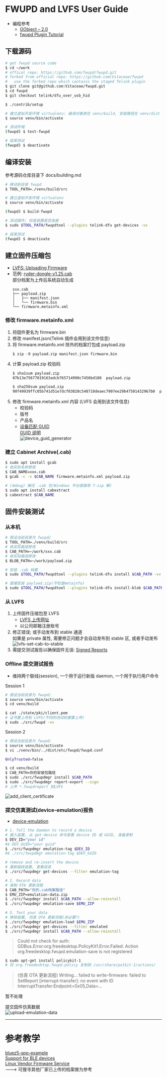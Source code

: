 # FWUPD and LVFS User Guide

+ 编程参考
    + [GObject – 2.0](https://docs.gtk.org/gobject/)
    + [fwupd Plugin Tutorial](https://fwupd.github.io/libfwupdplugin/tutorial.html)

## 下载源码

```bash
# get fwupd source code
$ cd ~/work
# offical repo: https://github.com/fwupd/fwupd.git
# forked from official repo: https://github.com/Vitaceae/fwupd
#   use the forked repo which contains the staged Telink plugin
$ git clone git@github.com:Vitaceae/fwupd.git
$ cd fwupd
$ git checkout telink/dfu_over_usb_hid

$ ./contrib/setup

# 建立虚拟开发环境 virtualenv: 编译对象放在 venv/build, 安装路径在 venv/dist
$ source venv/bin/activate

# 测试环境
(fwupd) $ test-fwupd

# 结束测试
(fwupd) $ deactivate
```

## 编译安装

参考源码仓库目录下 docs/building.md

```bash
# 移动到目录 fwupd
$ TOOL_PATH=./venv/build/src

# 建立虚拟开发环境 virtualenv
$ source venv/bin/activate

(fwupd) $ build-fwupd

# 测试插件; 检查装置是否连接
$ sudo $TOOL_PATH/fwupdtool --plugins telink-dfu get-devices -vv

# 结束测试
(fwupd) $ deactivate
```

## 建立固件压缩包

+ [LVFS: Uploading Firmware](https://lvfs.readthedocs.io/en/latest/upload.html)
+ 范例: [ryder-dongle-v1.25.cab](inc/ryder-dongle-v1.25.cab)  
  部分档案为上传后系统自动生成  
    ```text
    xxx.cab
    ├── payload.zip
    │   ├── manifest.json
    │   └── firmware.bin
    └── firmware.metainfo.xml
    ```

### 修改 firmware.metainfo.xml

1. 将固件更名为 firmware.bin  
2. 修改 manifest.json(Telink 插件会用到该文件信息)
3. 将 firmware.metainfo.xml 除外的档案打包成 payload.zip  
   ```  
   $ zip -9 payload.zip manifest.json firmware.bin
   ```
4. 计算 payload.zip 校验码  
    ```bash
    $ sha1sum payload.zip
    07b13e75677019163adcb765714990c7456bd108  payload.zip
    
    $ sha256sum payload.zip
    90f49939ffc05b741d51e7dcf03020c548710deaec7907ee29b47501432967b0  payload.zip
    ```
5. 修改 firmware.metainfo.xml 内容 (LVFS 会用到该文件信息)
    + 校验码
    + 版号
    + 产品名
    + [设备匹配 GUID](https://fwupd.org/lvfs/guid)  
      [GUID 说明](https://lvfs.readthedocs.io/en/latest/metainfo.html#using-guids)  
      ![device_guid_generator](inc/device_guid_generator.jpg)

### 建立 Cabinet Archive(.cab)

```bash
$ sudo apt install gcab
# 依实际名称修改
$ CAB_NAME=xxx.cab
$ gcab -c -v $CAB_NAME firmware.metainfo.xml payload.zip

# (debug) 解压 .cab 包(Windows 平台直接用 7-zip 解)
$ sudo apt install cabextract
$ cabextract $CAB_NAME
```

## 固件安装测试

### 从本机

```bash
# 假设当前目录为 fwupd/
$ TOOL_PATH=./venv/build/src
# 依实际路径修改
$ CAB_PATH=~/work/xxx.cab
# 依实际路径修改
$ BLOB_PATH=~/work/payload.zip

# 安装 .cab 档案
$ sudo $TOOL_PATH/fwupdtool --plugins telink-dfu install $CAB_PATH -vv

# 直接安装 payload.zip(不检查metainfo)
$ sudo $TOOL_PATH/fwupdtool --plugins telink-dfu install-blob $CAB_PATH -vv
```

### 从 LVFS

1. 上传固件压缩包至 LVFS
    + [LVFS 上传网址](https://www.fwupd.org/lvfs/upload/firmware)
    + 以公司邮箱注册账号
2. 修正错误; 或手动发布到 stable 通道  
   如果是 private 属性, 需要修正问题才会自动发布到 stable 区, 或者手动发布  
   ![lvfs-set-cab-to-stable](inc/lvfs-set-cab-to-stable.jpg)
3. 需提交测试报告以确保固件无误: [Signed Reports](https://lvfs.readthedocs.io/en/latest/testing.html#signed-reports)

### Offline 提交测试报告

+ 维持两个联线(session), 一个用于运行新版 daemon, 一个用于执行用户命令

Session 1

```bash
# 假设当前目录为 fwupd/
$ source venv/bin/activate
$ cd venv/build

$ cat ./state/pki/client.pem
# 证书要上传到 LVFS(不同的测试机都要上传)
$ sudo ./src/fwupd -vv
```

Session 2

```bash
# 假设当前目录为 fwupd/
$ source venv/bin/activate
$ vi ./venv/bin/../dist/etc/fwupd/fwupd.conf

OnlyTrusted=false

$ cd venv/build
$ CAB_PATH=你的安装包路径
$ sudo ./src/fwupdmgr install $CAB_PATH
$ sudo ./src/fwupdmgr report-export --sign
# 上传 *.fwupdreport 到LVFS
```

![add_client_certificate](inc/add_client_certificate.jpg)

### 提交仿真测试(device-emulation)报告

+ [device-emulation](https://github.com/fwupd/fwupd/blob/main/docs/device-emulation.md)

```bash
# 1. Tell the daemon to record a device
# 接入装置, 从 get-device 命令查看 device ID 或 GUID, 准备录制
$ DEV_ID="your id"
#$ DEV_GUID="your guid"
$ ./src/fwupdmgr emulation-tag $DEV_ID
#$ ./src/fwupdmgr emulation-tag $DEV_GUID

# remove and re-insert the device
# 重新插拔装置, 查看信息
$ ./src/fwupdmgr get-devices --filter emulation-tag

# 2. Record data
# 录制 OTA 更新流程
$ CAB_PATH="你的.cab档案路径"
$ EMU_ZIP=emulation-data.zip
$ ./src/fwupdmgr install $CAB_PATH --allow-reinstall
$ ./src/fwupdmgr emulation-save $EMU_ZIP

# 3. Test your data
# 移除装置, 仿真 OTA 更新流程(非必要?)
$ ./src/fwupdmgr emulation-load $EMU_ZIP
$ ./src/fwupdmgr get-devices --filter emulated
$ ./src/fwupdmgr install $CAB_PATH --allow-reinstall
```

>   Could not check for auth: GDBus.Error:org.freedesktop.PolicyKit1.Error.Failed: Action org.freedesktop.fwupd.emulation-save is not registered

```bash
$ sudo apt-get install policykit-1
# 将 org.freedesktop.fwupd.policy 复制到 /usr/share/polkit-1/actions/
```

>   (仿真 OTA 更新流程)
>   Writing…
>   failed to write-firmware: failed to SetReport [interrupt-transfer]: no event with ID InterruptTransfer:Endpoint=0x05,Data=...

暂不处理

提交固件仿真数据  
![upload-emulation-data](upload-emulation-data.jpg)

--------------------------------------------------------------------------------
# 参考教学

[bluez5-spp-example](https://github.com/tonyespy/bluez5-spp-example)  
[Support for BLE devices](https://github.com/fwupd/fwupd/blob/main/docs/tutorial.md#support-for-ble-devices)  
[Linux Vendor Firmware Service](https://www.fwupd.org/)  
  ---> 可搜寻其他厂家已上传的档案做为参考  